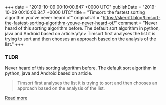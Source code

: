 +++
date = "2019-10-09 00:10:00.847 +0000 UTC"
publishDate = "2019-10-09 00:10:00.847 +0000 UTC"
title = "Timsort: the fastest sorting algorithm you’ve never heard of"
originalUrl = "https://skerritt.blog/timsort-the-fastest-sorting-algorithm-youve-never-heard-of/"
comment = "Never heard of this sorting algorithm before. The default sort algorithm in python, java and Android based on article.\n\n> Timsort first analyses the list it is trying to sort and then chooses an approach based on the analysis of the list."
+++

### TLDR

Never heard of this sorting algorithm before. The default sort algorithm in python, java and Android based on article.

> Timsort first analyses the list it is trying to sort and then chooses an approach based on the analysis of the list.

[Read more](https://skerritt.blog/timsort-the-fastest-sorting-algorithm-youve-never-heard-of/)

